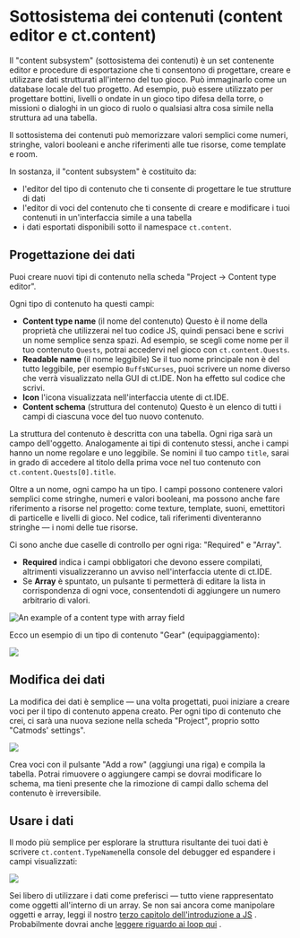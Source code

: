 # Sottosistema dei contenuti (content editor e ct.content)

Il "content subsystem" (sottosistema dei contenuti) è un set contenente editor e procedure di esportazione che ti consentono di progettare, creare e utilizzare dati  strutturati all'interno del tuo gioco. Può immaginarlo come un database locale del tuo progetto. Ad esempio, può essere utilizzato per progettare bottini, livelli o ondate in un gioco tipo difesa della torre, o missioni o dialoghi in un gioco di ruolo o qualsiasi altra cosa simile nella struttura ad una tabella.

Il sottosistema dei contenuti può memorizzare valori semplici come numeri,  stringhe, valori booleani e anche riferimenti alle tue risorse, come template e room.

In sostanza, il "content subsystem" è costituito da:

- l'editor del tipo di contenuto che ti consente di progettare le tue strutture di dati
- l'editor di voci del contenuto che ti consente di creare e modificare i  tuoi contenuti in un'interfaccia simile a una tabella
- i dati esportati disponibili sotto il namespace `ct.content`.

## Progettazione dei dati

Puoi creare nuovi tipi di contenuto nella scheda "Project -> Content type editor".

Ogni tipo di contenuto ha questi campi:

- **Content type name** (il nome del contenuto) Questo è il nome della proprietà che utilizzerai nel tuo codice JS, quindi pensaci bene e scrivi un nome semplice senza spazi. Ad esempio, se scegli come nome per il tuo contenuto `Quests`, potrai accedervi nel gioco con `ct.content.Quests`.
- **Readable name** (il nome leggibile) Se il tuo nome principale non è del tutto leggibile, per esempio `BuffsNCurses`, puoi scrivere un nome diverso che verrà visualizzato nella GUI di ct.IDE. Non ha effetto sul codice che scrivi.
- **Icon** l'icona visualizzata nell'interfaccia utente di ct.IDE.
- **Content schema** (struttura del contenuto) Questo è un elenco di tutti i campi di ciascuna voce del tuo nuovo contenuto.

La struttura del contenuto è descritta con una tabella. Ogni riga sarà un campo dell'oggetto. Analogamente ai tipi di contenuto stessi, anche i campi hanno un nome regolare e uno leggibile. Se nomini il tuo campo `title`, sarai in grado di accedere al titolo della prima voce nel tuo contenuto con `ct.content.Quests[0].title`.

Oltre a un nome, ogni campo ha un tipo. I campi possono contenere valori semplici come stringhe, numeri e valori booleani, ma possono anche fare riferimento a risorse nel progetto: come texture, template, suoni, emettitori di particelle e livelli di gioco. Nel codice, tali riferimenti diventeranno stringhe — i nomi delle tue risorse.

Ci sono anche due caselle di controllo per ogni riga: "Required" e "Array".

- **Required** indica i campi obbligatori che devono essere compilati, altrimenti visualizzeranno un avviso nell'interfaccia utente di ct.IDE.
- Se **Array** è spuntato, un pulsante ti permetterà di editare la lista in corrispondenza di ogni voce, consentendoti di aggiungere un numero arbitrario di valori.

![An example of a content type with array field](../images/contentEditor_Arrays.png)

Ecco un esempio di un tipo di contenuto "Gear" (equipaggiamento):

![](../images/contentEditor_SchemaExample.png)

## Modifica dei dati

La modifica dei dati è semplice — una volta progettati, puoi iniziare a creare voci per il tipo di contenuto appena creato. Per ogni tipo di contenuto che crei, ci sarà una nuova sezione nella scheda "Project", proprio sotto "Catmods' settings".

![](../images/contentEditor_Tabs.png)

Crea voci con il pulsante "Add a row" (aggiungi una riga) e compila la tabella. Potrai rimuovere o aggiungere campi se dovrai modificare lo schema, ma tieni presente che la rimozione di campi dallo schema del contenuto è irreversibile.

## Usare i dati

Il modo più semplice per esplorare la struttura risultante dei tuoi dati è scrivere `ct.content.TypeName`nella console del debugger ed espandere i campi visualizzati:

![](../images/contentEditor_Inspect.png)

Sei libero di utilizzare i dati come preferisci — tutto viene rappresentato come oggetti all'interno di un array. Se non sai ancora come manipolare oggetti e array, leggi il nostro [terzo capitolo dell'introduzione a JS](jsintro_pt3.html) . Probabilmente dovrai anche [leggere riguardo ai loop qui](jsintro_pt2.html) .
